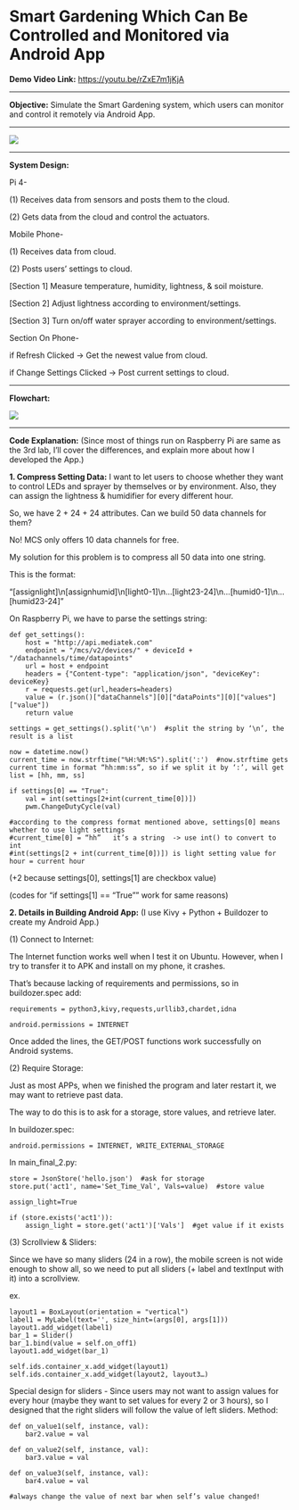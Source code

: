 # Smart Gardening Which Can Be Controlled and Monitored via Android App
**Demo Video Link:** https://youtu.be/rZxE7m1jKjA

------------------------------------------------------------------------------------------------------------------------------------------------------------------------------

**Objective:** Simulate the Smart Gardening system, which users can monitor and control it remotely via Android App.

------------------------------------------------------------------------------------------------------------------------------------------------------------------------------

![](https://user-images.githubusercontent.com/79388911/134055092-9c23263a-1fa1-477a-92b8-20e012c8a9c1.png)

------------------------------------------------------------------------------------------------------------------------------------------------------------------------------

**System Design:**

Pi 4-

(1) Receives data from sensors and posts them to the cloud.

(2) Gets data from the cloud and control the actuators.

Mobile Phone-

(1) Receives data from cloud.

(2) Posts users’ settings to cloud.

[Section 1] Measure temperature, humidity, lightness, & soil moisture.

[Section 2] Adjust lightness according to environment/settings.

[Section 3] Turn on/off water sprayer according to environment/settings.

Section On Phone-

if Refresh Clicked -> Get the newest value from cloud.

if Change Settings Clicked -> Post current settings to cloud.

------------------------------------------------------------------------------------------------------------------------------------------------------------------------------

**Flowchart:**

![](https://user-images.githubusercontent.com/79388911/134055158-9833ca5c-01eb-47b2-b73b-017132a403ab.png)

------------------------------------------------------------------------------------------------------------------------------------------------------------------------------

**Code Explanation:** (Since most of things run on Raspberry Pi are same as the 3rd lab, I’ll cover the differences, and explain more about how I developed the App.)

**1. Compress Setting Data:**
I want to let users to choose whether they want to control LEDs and sprayer by themselves or by environment.
Also, they can assign the lightness & humidifier for every different hour.

So, we have 2 + 24 + 24 attributes. Can we build 50 data channels for them?

No! MCS only offers 10 data channels for free.

My solution for this problem is to compress all 50 data into one string.

This is the format:

“[assignlight]\n[assignhumid]\n[light0-1]\n…[light23-24]\n…[humid0-1]\n...[humid23-24]”

On Raspberry Pi, we have to parse the settings string:

```
def get_settings():
    host = "http://api.mediatek.com"
    endpoint = "/mcs/v2/devices/" + deviceId + "/datachannels/time/datapoints"
    url = host + endpoint
    headers = {"Content-type": "application/json", "deviceKey": deviceKey}
    r = requests.get(url,headers=headers)
    value = (r.json()["dataChannels"][0]["dataPoints"][0]["values"]["value"])
    return value

settings = get_settings().split('\n')  #split the string by ‘\n’, the result is a list

now = datetime.now()
current_time = now.strftime("%H:%M:%S").split(':')  #now.strftime gets current time in format “hh:mm:ss”, so if we split it by ‘:’, will get list = [hh, mm, ss]

if settings[0] == "True":
    val = int(settings[2+int(current_time[0])])
    pwm.ChangeDutyCycle(val)
    
#according to the compress format mentioned above, settings[0] means whether to use light settings
#current_time[0] = “hh”   it’s a string  -> use int() to convert to int
#int(settings[2 + int(current_time[0])]) is light setting value for hour = current hour
```

(+2 because settings[0], settings[1] are checkbox value)

(codes for “if settings[1] == “True”” work for same reasons)

**2. Details in Building Android App:**
(I use Kivy + Python + Buildozer to create my Android App.)

(1) Connect to Internet:

The Internet function works well when I test it on Ubuntu. However, when I try to transfer it to APK and install on my phone, it crashes.

That’s because lacking of requirements and permissions, so in buildozer.spec add:
```
requirements = python3,kivy,requests,urllib3,chardet,idna

android.permissions = INTERNET
```
Once added the lines, the GET/POST functions work successfully on Android systems.

(2) Require Storage:

Just as most APPs, when we finished the program and later restart it, we may want to retrieve past data.

The way to do this is to ask for a storage, store values, and retrieve later.

In buildozer.spec:
```
android.permissions = INTERNET, WRITE_EXTERNAL_STORAGE
```

In main_final_2.py:
```
store = JsonStore('hello.json')  #ask for storage
store.put('act1', name='Set_Time_Val', Vals=value)  #store value

assign_light=True

if (store.exists('act1')):
    assign_light = store.get('act1')['Vals']  #get value if it exists
```
(3) Scrollview & Sliders:

Since we have so many sliders (24 in a row), the mobile screen is not wide enough to show all, so we need to put all sliders (+ label and textInput with it) into a scrollview.

ex.
```
layout1 = BoxLayout(orientation = "vertical")
label1 = MyLabel(text='', size_hint=(args[0], args[1]))
layout1.add_widget(label1)
bar_1 = Slider()
bar_1.bind(value = self.on_off1)
layout1.add_widget(bar_1)
    
self.ids.container_x.add_widget(layout1)
self.ids.container_x.add_widget(layout2, layout3…)
```
Special design for sliders - Since users may not want to assign values for every hour (maybe they want to set values for every 2 or 3 hours), so I designed that the right sliders will follow the value of left sliders. Method:

```
def on_value1(self, instance, val):
    bar2.value = val
    
def on_value2(self, instance, val):
    bar3.value = val
    
def on_value3(self, instance, val):
    bar4.value = val
    
#always change the value of next bar when self’s value changed!
```

